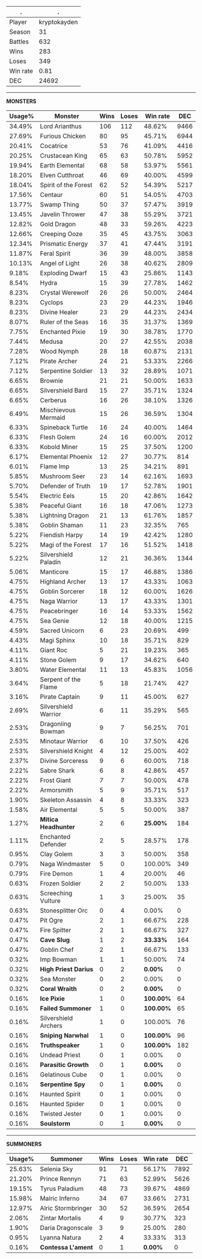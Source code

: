 .|.
|-|-
Player|kryptokayden
Season|31
Battles|632
Wins|283
Loses|349
Win rate|0.81
DEC|24692

---
**MONSTERS**

Usage%|Monster|Wins|Loses|Win rate|DEC|
-|-|-|-|-|-|
34.49%|Lord Arianthus|106|112|48.62%|9466|
27.69%|Furious Chicken|80|95|45.71%|6944|
20.41%|Cocatrice|53|76|41.09%|4416|
20.25%|Crustacean King|65|63|50.78%|5952|
19.94%|Earth Elemental|68|58|53.97%|5561|
18.20%|Elven Cutthroat|46|69|40.00%|4599|
18.04%|Spirit of the Forest|62|52|54.39%|5217|
17.56%|Centaur|60|51|54.05%|4703|
13.77%|Swamp Thing|50|37|57.47%|3919|
13.45%|Javelin Thrower|47|38|55.29%|3721|
12.82%|Gold Dragon|48|33|59.26%|4223|
12.66%|Creeping Ooze|35|45|43.75%|3063|
12.34%|Prismatic Energy|37|41|47.44%|3191|
11.87%|Feral Spirit|36|39|48.00%|3858|
10.13%|Angel of Light|26|38|40.62%|2809|
9.18%|Exploding Dwarf|15|43|25.86%|1143|
8.54%|Hydra|15|39|27.78%|1462|
8.23%|Crystal Werewolf|26|26|50.00%|2464|
8.23%|Cyclops|23|29|44.23%|1946|
8.23%|Divine Healer|23|29|44.23%|2434|
8.07%|Ruler of the Seas|16|35|31.37%|1369|
7.75%|Enchanted Pixie|19|30|38.78%|1770|
7.44%|Medusa|20|27|42.55%|2038|
7.28%|Wood Nymph|28|18|60.87%|2131|
7.12%|Pirate Archer|24|21|53.33%|2266|
7.12%|Serpentine Soldier|13|32|28.89%|1071|
6.65%|Brownie|21|21|50.00%|1633|
6.65%|Silvershield Bard|15|27|35.71%|1324|
6.65%|Cerberus|16|26|38.10%|1326|
6.49%|Mischievous Mermaid|15|26|36.59%|1304|
6.33%|Spineback Turtle|16|24|40.00%|1464|
6.33%|Flesh Golem|24|16|60.00%|2012|
6.33%|Kobold Miner|15|25|37.50%|1200|
6.17%|Elemental Phoenix|12|27|30.77%|814|
6.01%|Flame Imp|13|25|34.21%|891|
5.85%|Mushroom Seer|23|14|62.16%|1693|
5.70%|Defender of Truth|19|17|52.78%|1901|
5.54%|Electric Eels|15|20|42.86%|1642|
5.38%|Peaceful Giant|16|18|47.06%|1273|
5.38%|Lightning Dragon|21|13|61.76%|1857|
5.38%|Goblin Shaman|11|23|32.35%|765|
5.22%|Fiendish Harpy|14|19|42.42%|1280|
5.22%|Magi of the Forest|17|16|51.52%|1418|
5.22%|Silvershield Paladin|12|21|36.36%|1344|
5.06%|Manticore|15|17|46.88%|1386|
4.75%|Highland Archer|13|17|43.33%|1063|
4.75%|Goblin Sorcerer|18|12|60.00%|1626|
4.75%|Naga Warrior|13|17|43.33%|1301|
4.75%|Peacebringer|16|14|53.33%|1562|
4.75%|Sea Genie|12|18|40.00%|1215|
4.59%|Sacred Unicorn|6|23|20.69%|499|
4.43%|Magi Sphinx|10|18|35.71%|829|
4.11%|Giant Roc|5|21|19.23%|365|
4.11%|Stone Golem|9|17|34.62%|640|
3.80%|Water Elemental|11|13|45.83%|1056|
3.64%|Serpent of the Flame|5|18|21.74%|427|
3.16%|Pirate Captain|9|11|45.00%|627|
2.69%|Silvershield Warrior|6|11|35.29%|565|
2.53%|Dragonling Bowman|9|7|56.25%|701|
2.53%|Minotaur Warrior|6|10|37.50%|426|
2.53%|Silvershield Knight|4|12|25.00%|402|
2.37%|Divine Sorceress|9|6|60.00%|718|
2.22%|Sabre Shark|6|8|42.86%|457|
2.22%|Frost Giant|7|7|50.00%|478|
2.22%|Armorsmith|5|9|35.71%|517|
1.90%|Skeleton Assassin|4|8|33.33%|323|
1.58%|Air Elemental|5|5|50.00%|387|
1.27%|**Mitica Headhunter**|2|6|**25.00%**|184|
1.11%|Enchanted Defender|2|5|28.57%|178|
0.95%|Clay Golem|3|3|50.00%|358|
0.79%|Naga Windmaster|5|0|100.00%|349|
0.79%|Fire Demon|1|4|20.00%|46|
0.63%|Frozen Soldier|2|2|50.00%|133|
0.63%|Screeching Vulture|1|3|25.00%|35|
0.63%|Stonesplitter Orc|0|4|0.00%|0|
0.47%|Pit Ogre|2|1|66.67%|228|
0.47%|Fire Spitter|2|1|66.67%|327|
0.47%|**Cave Slug**|1|2|**33.33%**|164|
0.47%|Goblin Chef|2|1|66.67%|133|
0.32%|Imp Bowman|1|1|50.00%|74|
0.32%|**High Priest Darius**|0|2|**0.00%**|0|
0.32%|Sea Monster|0|2|0.00%|0|
0.32%|**Coral Wraith**|0|2|**0.00%**|0|
0.16%|**Ice Pixie**|1|0|**100.00%**|64|
0.16%|**Failed Summoner**|1|0|**100.00%**|65|
0.16%|Silvershield Archers|1|0|100.00%|76|
0.16%|**Sniping Narwhal**|1|0|**100.00%**|96|
0.16%|**Truthspeaker**|1|0|**100.00%**|182|
0.16%|Undead Priest|0|1|0.00%|0|
0.16%|**Parasitic Growth**|0|1|**0.00%**|0|
0.16%|Gelatinous Cube|0|1|0.00%|0|
0.16%|**Serpentine Spy**|0|1|**0.00%**|0|
0.16%|Haunted Spirit|0|1|0.00%|0|
0.16%|Haunted Spider|0|1|0.00%|0|
0.16%|Twisted Jester|0|1|0.00%|0|
0.16%|**Soulstorm**|0|1|**0.00%**|0|

---
**SUMMONERS**

Usage%|Summoner|Wins|Loses|Win rate|DEC|
-|-|-|-|-|-|
25.63%|Selenia Sky|91|71|56.17%|7892|
21.20%|Prince Rennyn|71|63|52.99%|5626|
19.15%|Tyrus Paladium|48|73|39.67%|4869|
15.98%|Malric Inferno|34|67|33.66%|2731|
12.97%|Alric Stormbringer|30|52|36.59%|2654|
2.06%|Zintar Mortalis|4|9|30.77%|323|
1.90%|Daria Dragonscale|3|9|25.00%|280|
0.95%|Lyanna Natura|2|4|33.33%|313|
0.16%|**Contessa L'ament**|0|1|**0.00%**|0|
